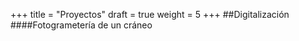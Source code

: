 +++
title = "Proyectos"
draft = true
weight = 5
+++
##Digitalización
####Fotogrametería de un cráneo
